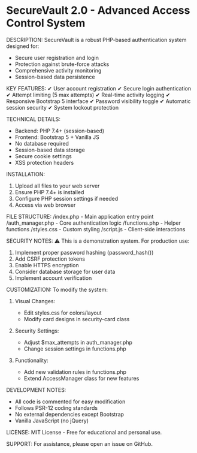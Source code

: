 SecureVault 2.0 - Advanced Access Control System
================================================

DESCRIPTION:
SecureVault is a robust PHP-based authentication system designed for:
- Secure user registration and login
- Protection against brute-force attacks
- Comprehensive activity monitoring
- Session-based data persistence

KEY FEATURES:
✔ User account registration
✔ Secure login authentication
✔ Attempt limiting (5 max attempts)
✔ Real-time activity logging
✔ Responsive Bootstrap 5 interface
✔ Password visibility toggle
✔ Automatic session security
✔ System lockout protection

TECHNICAL DETAILS:
- Backend: PHP 7.4+ (session-based)
- Frontend: Bootstrap 5 + Vanilla JS
- No database required
- Session-based data storage
- Secure cookie settings
- XSS protection headers

INSTALLATION:
1. Upload all files to your web server
2. Ensure PHP 7.4+ is installed
3. Configure PHP session settings if needed
4. Access via web browser

FILE STRUCTURE:
/index.php          - Main application entry point
/auth_manager.php   - Core authentication logic
/functions.php      - Helper functions
/styles.css         - Custom styling
/script.js          - Client-side interactions

SECURITY NOTES:
⚠ This is a demonstration system. For production use:
1. Implement proper password hashing (password_hash())
2. Add CSRF protection tokens
3. Enable HTTPS encryption
4. Consider database storage for user data
5. Implement account verification

CUSTOMIZATION:
To modify the system:

1. Visual Changes:
   - Edit styles.css for colors/layout
   - Modify card designs in security-card class

2. Security Settings:
   - Adjust $max_attempts in auth_manager.php
   - Change session settings in functions.php

3. Functionality:
   - Add new validation rules in functions.php
   - Extend AccessManager class for new features

DEVELOPMENT NOTES:
- All code is commented for easy modification
- Follows PSR-12 coding standards
- No external dependencies except Bootstrap
- Vanilla JavaScript (no jQuery)

LICENSE:
MIT License - Free for educational and personal use.

SUPPORT:
For assistance, please open an issue on GitHub.
